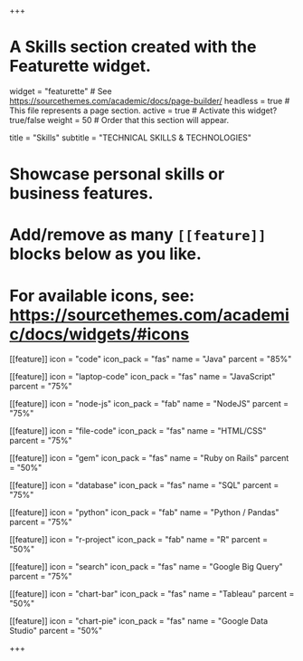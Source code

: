 +++
# A Skills section created with the Featurette widget.
widget = "featurette"  # See https://sourcethemes.com/academic/docs/page-builder/
headless = true  # This file represents a page section.
active = true  # Activate this widget? true/false
weight = 50  # Order that this section will appear.

title = "Skills"
subtitle = "TECHNICAL SKILLS & TECHNOLOGIES"

# Showcase personal skills or business features.
# 
# Add/remove as many `[[feature]]` blocks below as you like.
# 
# For available icons, see: https://sourcethemes.com/academic/docs/widgets/#icons

[[feature]]
  icon = "code"
  icon_pack = "fas"
  name = "Java"
  parcent = "85%"
  
[[feature]]
  icon = "laptop-code"
  icon_pack = "fas"
  name = "JavaScript"
  parcent = "75%"  
  
[[feature]]
  icon = "node-js"
  icon_pack = "fab"
  name = "NodeJS"
  parcent = "75%"  

[[feature]]
  icon = "file-code"
  icon_pack = "fas"
  name = "HTML/CSS"
  parcent = "75%"

   [[feature]]
  icon = "gem"
  icon_pack = "fas"
  name = "Ruby on Rails"
  parcent = "50%"

  [[feature]]
  icon = "database"
  icon_pack = "fas"
  name = "SQL"
  parcent = "75%"

  [[feature]]
  icon = "python"
  icon_pack = "fab"
  name = "Python / Pandas"
  parcent = "75%"

  [[feature]]
  icon = "r-project"
  icon_pack = "fab"
  name = "R"
  parcent = "50%"

  [[feature]]
  icon = "search"
  icon_pack = "fas"
  name = "Google Big Query"
  parcent = "75%"


  [[feature]]
  icon = "chart-bar"
  icon_pack = "fas"
  name = "Tableau"
  parcent = "50%"

  [[feature]]
  icon = "chart-pie"
  icon_pack = "fas"
  name = "Google Data Studio"
  parcent = "50%"

+++
